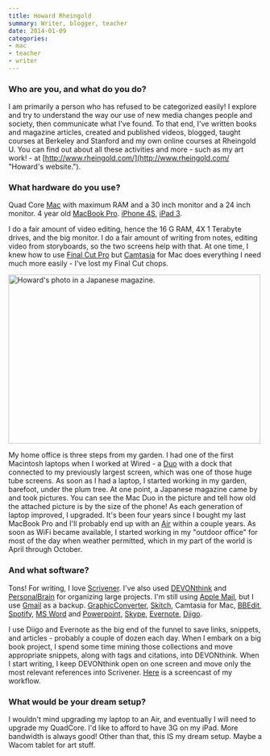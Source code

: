 ```yaml
---
title: Howard Rheingold
summary: Writer, blogger, teacher
date: 2014-01-09
categories:
- mac
- teacher
- writer
---
```


### Who are you, and what do you do?

I am primarily a person who has refused to be categorized easily! I explore and try to understand the way our use of new media changes people and society, then communicate what I've found. To that end, I've written books and magazine articles, created and published videos, blogged, taught courses at Berkeley and Stanford and my own online courses at Rheingold U. You can find out about all these activities and more - such as my art work! - at [http://www.rheingold.com/](http://www.rheingold.com/ "Howard's website.").

### What hardware do you use?

Quad Core [Mac][mac-pro] with maximum RAM and a 30 inch monitor and a 24 inch monitor. 4 year old [MacBook Pro][macbook-pro]. [iPhone 4S][iphone-4s], [iPad 3][ipad-3].

I do a fair amount of video editing, hence the 16 G RAM, 4X 1 Terabyte drives, and the big monitor. I do a fair amount of writing from notes, editing video from storyboards, so the two screens help with that. At one time, I knew how to use [Final Cut Pro][final-cut-pro] but [Camtasia][] for Mac does everything I need much more easily - I've lost my Final Cut chops.

<img src="/images/interviews/howard.rheingold/magazine.jpg" width="500" height="335" alt="Howard's photo in a Japanese magazine." class="detail">

My home office is three steps from my garden. I had one of the first Macintosh laptops when I worked at Wired - a [Duo][powerbook-duo] with a dock that connected to my previously largest screen, which was one of those huge tube screens. As soon as I had a laptop, I started working in my garden, barefoot, under the plum tree. At one point, a Japanese magazine came by and took pictures. You can see the Mac Duo in the picture and tell how old the attached picture is by the size of the phone! As each generation of laptop improved, I upgraded. It's been four years since I bought my last MacBook Pro and I'll probably end up with an [Air][macbook-air] within a couple years. As soon as WiFi became available, I started working in my "outdoor office" for most of the day when weather permitted, which in my part of the world is April through October.

### And what software?

Tons! For writing, I love [Scrivener][]. I've also used [DEVONthink][] and [PersonalBrain][] for organizing large projects. I'm still using [Apple Mail][mail], but I use [Gmail][] as a backup. [GraphicConverter][], [Skitch][], Camtasia for Mac, [BBEdit][], [Spotify][], [MS Word][word] and [Powerpoint][], [Skype][], [Evernote][], [Diigo][].

I use Diigo and Evernote as the big end of the funnel to save links, snippets, and articles - probably a couple of dozen each day. When I embark on a big book project, I spend some time mining those collections and move appropriate snippets, along with tags and citations, into DEVONthink. When I start writing, I keep DEVONthink open on one screen and move only the most relevant references into Scrivener. [Here](http://www.screenr.com/rNl/ "A screencast of Howard's workflow.") is a screencast of my workflow.

### What would be your dream setup?

I wouldn't mind upgrading my laptop to an Air, and eventually I will need to upgrade my QuadCore. I'd like to afford to have 3G on my iPad. More bandwidth is always good! Other than that, this IS my dream setup. Maybe a Wacom tablet for art stuff.

[bbedit]: http://www.barebones.com/products/bbedit/ "A text editor for the Mac."
[camtasia]: https://www.techsmith.com/video-editor.html "Screencasting software."
[devonthink]: https://www.devontechnologies.com/apps/devonthink/ "Software for storing all your documents, scans etc."
[diigo]: https://www.diigo.com/ "A bookmarking service."
[evernote]: https://evernote.com/ "Online software for capturing notes."
[final-cut-pro]: https://en.wikipedia.org/wiki/Final_Cut_Pro "A nonlinear video editor."
[gmail]: https://en.wikipedia.org/wiki/Gmail "Web-based email."
[graphicconverter]: https://www.lemkesoft.de/en/products/graphicconverter/ "A Swiss Army Knife graphics tool for the Mac."
[ipad-3]: https://www.apple.com/ipad/ "A tablet device with a retina display."
[iphone-4s]: https://en.wikipedia.org/wiki/IPhone_4S "A smartphone."
[mac-pro]: https://www.apple.com/mac-pro/ "The Intel-based Mac tower computer."
[macbook-air]: https://www.apple.com/macbook-air/ "A very thin laptop."
[macbook-pro]: https://www.apple.com/macbook-pro/ "A laptop."
[mail]: https://en.wikipedia.org/wiki/Mail_(application) "The default Mac OS X mail client."
[personalbrain]: https://www.softwarecasa.com "Mind mapping software."
[powerbook-duo]: https://en.wikipedia.org/wiki/PowerBook_Duo "An old line of Mac laptops."
[powerpoint]: https://www.microsoft.com/en-us/microsoft-365/powerpoint "Presentation software."
[scrivener]: http://web.archive.org/web/20190626125457/http://www.literatureandlatte.com:80/scrivener.php? "A Mac text editor aimed at writers."
[skitch]: https://evernote.com/products/skitch "An always-on image editor for the Mac."
[skype]: https://www.skype.com/en/ "Voice and video chat software."
[spotify]: https://open.spotify.com/__noul__?pfhp=2c2ccb58-8a92-4713-a1c0-8b43b3090b49 "A music streaming service."
[word]: https://www.microsoft.com/en-us/microsoft-365/word "A document editor."
